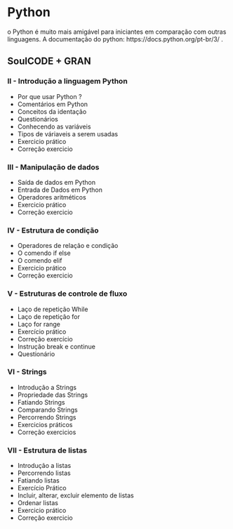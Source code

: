 <h1>Python</h1>

<p>o Python é muito mais amigável para iniciantes em comparação com outras linguagens. A documentação do python: https://docs.python.org/pt-br/3/ .</p>

## SoulCODE + GRAN

### II - Introdução a linguagem Python

- Por que usar Python ?
- Comentários em Python
- Conceitos da identação
- Questionários
- Conhecendo as variáveis
- Tipos de váriaveis a serem usadas
- Exercicio prático
- Correção exercicio

### III - Manipulação de dados

- Saída de dados em Python
- Entrada de Dados em Python
- Operadores aritméticos
- Exercicio prático
- Correção exercicio

### IV - Estrutura de condição

- Operadores de relação e condição 
- O comendo if else
- O comendo elif 
- Exercicio prático
- Correção exercicio

### V - Estruturas de controle de fluxo

- Laço de repetição While
- Laço de repetição for
- Laço for range 
- Exercício prático
- Correção exercício
- Instrução break e continue
- Questionário

### VI - Strings

- Introdução a Strings
- Propriedade das Strings
- Fatiando Strings
- Comparando Strings
- Percorrendo Strings
- Exercicios práticos
- Correção exercicios

### VII - Estrutura de listas

- Introdução a listas
- Percorrendo listas
- Fatiando listas
- Exercício Prático
- Incluir, alterar, excluir elemento de listas
- Ordenar listas
- Exercicio prático 
- Correção exercicio